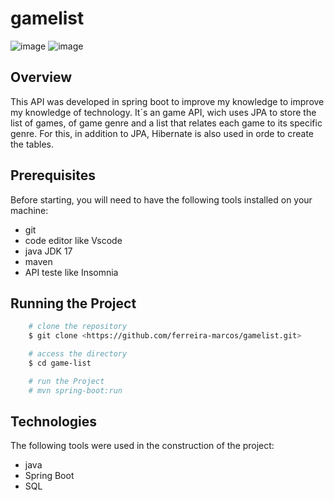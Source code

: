 # gamelist
![image](https://github.com/ferreira-marcos/gamelist/assets/63809327/9e11ed61-bc90-4920-883c-2e4c083c7922)
![image](https://github.com/ferreira-marcos/gamelist/assets/63809327/e51405b0-f1e9-49dd-b996-176d660f1b9c)

## Overview
This API was developed in spring boot to improve my knowledge to improve my knowledge of technology. It´s an game API, wich uses JPA to store the list of games, of game genre and a list that relates each game to its specific genre. For this, in addition to JPA, Hibernate is also used in orde to create the tables.

## Prerequisites
Before starting, you will need to have the following tools installed on your machine:
- git
- code editor like Vscode
- java JDK 17
- maven
- API teste like Insomnia

## Running the Project

```bash
    # clone the repository
    $ git clone <https://github.com/ferreira-marcos/gamelist.git>

    # access the directory
    $ cd game-list

    # run the Project
    # mvn spring-boot:run
```

## Technologies
The following tools were used in the construction of the project:
- java
- Spring Boot
- SQL

